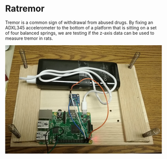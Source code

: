 # Ratremor

Tremor is a common sign of withdrawal from abused drugs. By fixing an ADXL345 accelerometer to the bottom of a platform that is sitting on a set of four balanced springs, we are testing if the z-axis data can be used to measure tremor in rats.

![](./ratremor_prototype.jpg)
